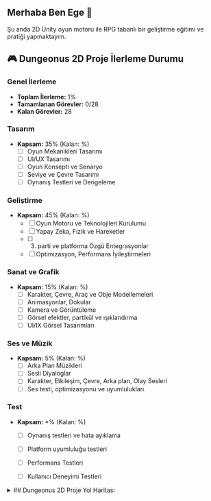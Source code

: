 ## Merhaba Ben Ege  👋

Şu anda 2D Unity oyun motoru ile RPG tabanlı bir geliştirme eğitimi ve pratiği yapmaktayım.




## 🎮 Dungeonus 2D Proje İlerleme Durumu 

### Genel İlerleme
- **Toplam İlerleme:** 1%
- **Tamamlanan Görevler:** 0/28
- **Kalan Görevler:** 28

### Tasarım

- **Kapsam:** 35% (Kalan: %)
  - [ ] Oyun Mekanikleri Tasarımı
  - [ ] UI/UX Tasarımı
  - [ ] Oyun Konsepti ve Senaryo
  - [ ] Seviye ve Çevre Tasarımı
  - [ ] Oynanış Testleri ve Dengeleme

### Geliştirme
- **Kapsam:** 45%  (Kalan: %)
  - [ ] Oyun Motoru ve Teknolojileri Kurulumu
  - [ ] Yapay Zeka, Fizik ve Hareketler
  - [ ] 3. parti ve platforma Özgü Entegrasyonlar
  - [ ] Optimizasyon, Performans İyileştirmeleri

### Sanat ve Grafik
- **Kapsam:** 15%  (Kalan: %)
  - [ ] Karakter, Çevre, Araç ve Obje Modellemeleri
  - [ ] Animasyonlar, Dokular 
  - [ ] Kamera ve Görüntüleme
  - [ ] Görsel efektler, partikül ve ışıklandırma
  - [ ] UI/IX Görsel Tasarımları

### Ses ve Müzik
- **Kapsam:** 5% (Kalan: %)
  - [ ] Arka Plan Müzikleri
  - [ ] Sesli Diyaloglar
  - [ ] Karakter, Etkileşim, Çevre, Arka plan, Olay Sesleri
  - [ ] Ses testi, optimizasyonu ve uyumlulukları

### Test
- **Kapsam:** *% (Kalan: %)
  - [ ] Oynanış testleri ve hata ayıklama
  - [ ] Platform uyumluluğu testleri
  - [ ] Performans Testleri
  - [ ] Kullanıcı Deneyimi Testleri


<details>
<summary>## Dungeonus 2D Proje Yol Haritası</summary>
  <ul>
<li>- Dungeon Room Editor</li>

<li>- Main Game Scene Set-up</li>

<li>- Dungeon Room Templates</li>

<li>- Dungeon Builder</li>

<li>- Initial Player Set Up</li>

<li>- Player Movement & Control</li>

<li>- Dungeon Doors & Lighting</li>

<li>- Object Pooling</li>

<li>- Player Weapons & Ammo</li>

<li>- Sound Effects</li>

<li>- MiniMap</li>

<li>- Weapon & Ammo Special Effects</li>

<li>- Enemy Setup</li>

<li>- Enemy Animations</li>

<li>- AStar Pathfinding</li>

<li>- Enemy AI Movement</li>

<li>- Spawning Enemies</li>

<li>- Enemy Weapons & Ammo</li>

<li>- Health & Damage</li>

<li>- Battling Through Levels</li>

<li>- Decorating The Dungeon</li>

<li>- Moveable Objects</li>

<li>- Enemy Ammo Patterns</li>

<li>- Dungeon Chests</li>

<li>- Dungeon Overview Map</li>

<li>- Game Music</li>

<li>- Pause Menu</li>

<li>- Main Menu</li>

  </ul> 
</details>
